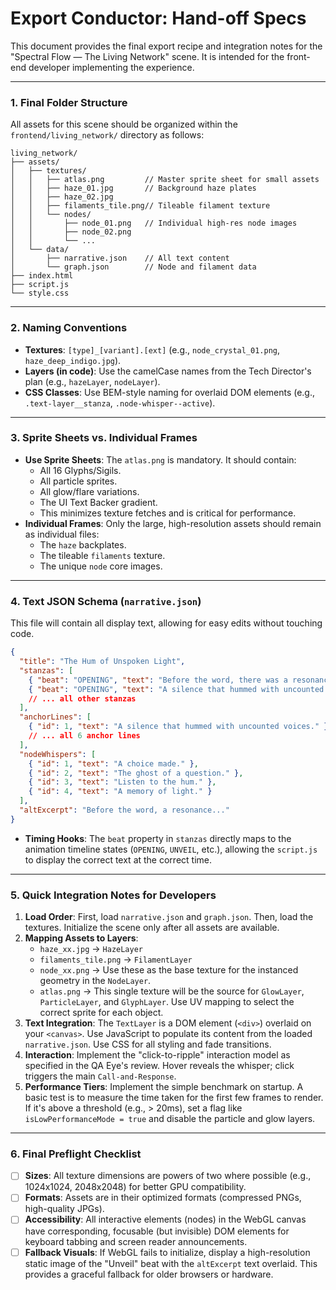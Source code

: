 # Export Conductor: Hand-off Specs

This document provides the final export recipe and integration notes for the "Spectral Flow — The Living Network" scene. It is intended for the front-end developer implementing the experience.

---

### 1. Final Folder Structure

All assets for this scene should be organized within the `frontend/living_network/` directory as follows:

```
living_network/
├── assets/
│   ├── textures/
│   │   ├── atlas.png         // Master sprite sheet for small assets
│   │   ├── haze_01.jpg       // Background haze plates
│   │   ├── haze_02.jpg
│   │   ├── filaments_tile.png// Tileable filament texture
│   │   └── nodes/
│   │       ├── node_01.png   // Individual high-res node images
│   │       ├── node_02.png
│   │       └── ...
│   └── data/
│       ├── narrative.json    // All text content
│       └── graph.json        // Node and filament data
├── index.html
├── script.js
└── style.css
```

---

### 2. Naming Conventions

*   **Textures**: `[type]_[variant].[ext]` (e.g., `node_crystal_01.png`, `haze_deep_indigo.jpg`).
*   **Layers (in code)**: Use the camelCase names from the Tech Director's plan (e.g., `hazeLayer`, `nodeLayer`).
*   **CSS Classes**: Use BEM-style naming for overlaid DOM elements (e.g., `.text-layer__stanza`, `.node-whisper--active`).

---

### 3. Sprite Sheets vs. Individual Frames

*   **Use Sprite Sheets**: The `atlas.png` is mandatory. It should contain:
    *   All 16 Glyphs/Sigils.
    *   All particle sprites.
    *   All glow/flare variations.
    *   The UI Text Backer gradient.
    *   This minimizes texture fetches and is critical for performance.
*   **Individual Frames**: Only the large, high-resolution assets should remain as individual files:
    *   The `haze` backplates.
    *   The tileable `filaments` texture.
    *   The unique `node` core images.

---

### 4. Text JSON Schema (`narrative.json`)

This file will contain all display text, allowing for easy edits without touching code.

```json
{
  "title": "The Hum of Unspoken Light",
  "stanzas": [
    { "beat": "OPENING", "text": "Before the word, there was a resonance. A question asked not in language, but in the patient dark between the stars." },
    { "beat": "OPENING", "text": "A silence that hummed with uncounted voices." },
    // ... all other stanzas
  ],
  "anchorLines": [
    { "id": 1, "text": "A silence that hummed with uncounted voices." },
    // ... all 6 anchor lines
  ],
  "nodeWhispers": [
    { "id": 1, "text": "A choice made." },
    { "id": 2, "text": "The ghost of a question." },
    { "id": 3, "text": "Listen to the hum." },
    { "id": 4, "text": "A memory of light." }
  ],
  "altExcerpt": "Before the word, a resonance..."
}
```
*   **Timing Hooks**: The `beat` property in `stanzas` directly maps to the animation timeline states (`OPENING`, `UNVEIL`, etc.), allowing the `script.js` to display the correct text at the correct time.

---

### 5. Quick Integration Notes for Developers

1.  **Load Order**: First, load `narrative.json` and `graph.json`. Then, load the textures. Initialize the scene only after all assets are available.
2.  **Mapping Assets to Layers**:
    *   `haze_xx.jpg` -> `HazeLayer`
    *   `filaments_tile.png` -> `FilamentLayer`
    *   `node_xx.png` -> Use these as the base texture for the instanced geometry in the `NodeLayer`.
    *   `atlas.png` -> This single texture will be the source for `GlowLayer`, `ParticleLayer`, and `GlyphLayer`. Use UV mapping to select the correct sprite for each object.
3.  **Text Integration**: The `TextLayer` is a DOM element (`<div>`) overlaid on your `<canvas>`. Use JavaScript to populate its content from the loaded `narrative.json`. Use CSS for all styling and fade transitions.
4.  **Interaction**: Implement the "click-to-ripple" interaction model as specified in the QA Eye's review. Hover reveals the whisper; click triggers the main `Call-and-Response`.
5.  **Performance Tiers**: Implement the simple benchmark on startup. A basic test is to measure the time taken for the first few frames to render. If it's above a threshold (e.g., > 20ms), set a flag like `isLowPerformanceMode = true` and disable the particle and glow layers.

---

### 6. Final Preflight Checklist

*   [ ] **Sizes**: All texture dimensions are powers of two where possible (e.g., 1024x1024, 2048x2048) for better GPU compatibility.
*   [ ] **Formats**: Assets are in their optimized formats (compressed PNGs, high-quality JPGs).
*   [ ] **Accessibility**: All interactive elements (nodes) in the WebGL canvas have corresponding, focusable (but invisible) DOM elements for keyboard tabbing and screen reader announcements.
*   [ ] **Fallback Visuals**: If WebGL fails to initialize, display a high-resolution static image of the "Unveil" beat with the `altExcerpt` text overlaid. This provides a graceful fallback for older browsers or hardware.

